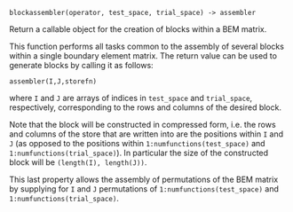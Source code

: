 ```
blockassembler(operator, test_space, trial_space) -> assembler
```

Return a callable object for the creation of blocks within a BEM matrix.

This function performs all tasks common to the assembly of several blocks within a single boundary element matrix. The return value can be used to generate blocks by calling it as follows:

```
assembler(I,J,storefn)
```

where `I` and `J` are arrays of indices in `test_space` and `trial_space`, respectively, corresponding to the rows and columns of the desired block.

Note that the block will be constructed in compressed form, i.e. the rows and columns of the store that are written into are the positions within `I` and `J` (as opposed to the positions within `1:numfunctions(test_space)` and `1:numfunctions(trial_space)`). In particular the size of the constructed block will be `(length(I), length(J))`.

This last property allows the assembly of permutations of the BEM matrix by supplying for `I` and `J` permutations of `1:numfunctions(test_space)` and `1:numfunctions(trial_space)`.
